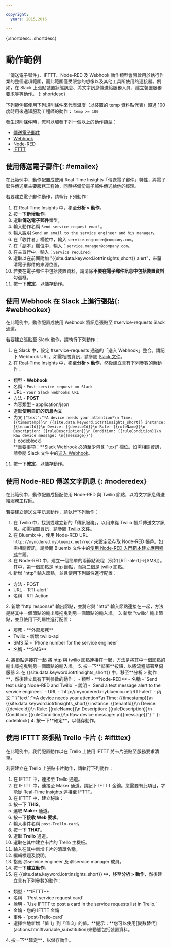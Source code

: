 ```yaml
---

copyright:
  years: 2015,2016

---
```


{:shortdesc: .shortdesc}

# 動作範例

「傳送電子郵件」、IFTTT、Node-RED 及 Webhook 動作類型會開啟用於執行作業的整個選項範圍，而此範圍僅受限您的想像以及其他工具所使用的連接器。例如，在 Slack 上張貼裝置狀態訊息、將文字訊息傳送給服務人員、建立裝置服務要求等等動作。
{: shortdesc}

下列範例都使用下列規則條件來代表溫度（以裝置的 temp 資料點代表）超過 100 度時用來通知服務工程師的動作：
`temp >= 100`

發生規則條件時，您可以觸發下列一個以上的動作類型：  
 - [傳送電子郵件](#emailex "傳送電子郵件")
 - [Webhook](#webhookex "Webhook")
 - [Node-RED](#noderedex "Node-RED")
 - [IFTTT](#iftttex "IFTTT")

## 使用傳送電子郵件{: #emailex}
在此範例中，動作配置成使用 Real-Time Insights「傳送電子郵件」特性，將電子郵件傳送至主要服務工程師，同時將備份電子郵件傳送給他的經理。

若要建立電子郵件動作，請執行下列動作：
1. 在 Real-Time Insights 中，移至**分析 > 動作**。
2. 按一下**新增動作**。
3. 選取**傳送電子郵件**類型。
4. 輸入動作名稱 `Send service request email`。
5. 輸入說明 `Send an email to the service engineer and his manager`。
6. 在「收件者」欄位中，輸入 `service.engineer@company.com`。
7. 在「副本」欄位中，輸入：`service.manager@company.com`。
8. 在主旨行中，輸入：`Service required`。
9. 選取以在前面附加 "{{site.data.keyword.iotrtinsights_short}} alert"，來釐清電子郵件的來源位置。
10. 若要在電子郵件中包括裝置資料，請清除**不要在電子郵件訊息中包括裝置資料**勾選框。
11. 按一下**確定**，以儲存動作。  




## 使用 Webhook 在 Slack 上進行張貼{: #webhookex}

在此範例中，動作配置成使用 Webhook 將訊息張貼至 #service-requests Slack 通道。

若要建立張貼至 Slack 動作，請執行下列動作：
1. 在 Slack 中，設定 #service-requests 通道的「送入 Webhook」整合。請記下 Webhook URL。如需相關資訊，請參閱 [Slack 文件](https://api.slack.com/incoming-webhooks)。
2. 在 Real-Time Insights 中，移至**分析 > 動作**，然後建立具有下列參數的新動作：
 - 類型 - **Webhook**
 - 名稱 - `Post service request on Slack`
 - URL - `Your Slack webhooks URL`
 - 方法 - **POST**
 - 內容類型 - application/json
 - 選取**使用自訂的訊息內文**
 - 內文
 ```{"text":"*A device needs your attention*\n Time: {{timestamp}}\n {{site.data.keyword.iotrtinsights_short}} instance: {{tenantId}}\n Device: {{deviceId}}\n Rule: {{ruleName}}\n Description: {{ruleDescription}}\n Condition: {{ruleCondition}}\n Raw device message: \n{{message}}"}```  
 {: codeblock}  
 **重要事項：**Slack Webhook 必須至少包含 "text" 欄位。如需相關資訊，請參閱 Slack 文件中的[送入 Webhook](https://api.slack.com/incoming-webhooks "Slack 文件")。
11. 按一下**確定**，以儲存動作。

## 使用 Node-RED 傳送文字訊息 {: #noderedex}

在此範例中，動作配置成搭配使用 Node-RED 與 Twilio 節點，以將文字訊息傳送給服務工程師。

若要建立傳送文字訊息動作，請執行下列動作：
1. 在 Twilio 中，找到或建立新的「傳訊服務」，以用來從 Twilio 帳戶傳送文字訊息。如需相關資訊，請參閱 [Twilio 文件](https://www.twilio.com/help)。
1. 在 Bluemix 中，使用 Node-RED URL `http://mynodered.mybluemix.net/red/` 來設定及存取 Node-RED 帳戶。如需相關資訊，請參閱 Bluemix 文件中的[使用 Node-RED 入門範本建立應用程式](https://www.ng.bluemix.net/docs/starters/Node-RED/nodered.html)主題。
2. 在 Node-RED 中，建立一個簡單的兩節點流程（例如 [RTI-alert]->[SMS]）。
其中，第一個節點是 http 節點，而第二個是 twilio 節點。
 1. 新增 "http" 輸入節點，並且使用下列屬性進行配置：
  <ul>
  <li>方法 - POST</li>
  <li>URL - `RTI-alert`</li>
  <li>名稱 - RTI Action</li>
  </ul>
  2. 新增 "http response" 輸出節點，並將它與 "http" 輸入節點連接在一起，方法是將其中一個節點的輸出埠拖曳到另一個節點的輸入埠。
  3. 新增 "twilio" 輸出節點，並且使用下列屬性進行配置：
  <ul>
  <li>服務 - **外部服務**</li>
  <li>Twilio - 新增 twilio-api</li>
  <li>SMS 至 - `Phone number for the service engineer`</li>
  <li>名稱 - **SMS**</li>
  </ul>
  4. 將節點連接在一起
  將 http 與 twilio 節點連接在一起，方法是將其中一個節點的輸出埠拖曳到另一個節點的輸入埠。
  5. 按一下**部署**按鈕，以將流程部署至伺服器
3. 在 {{site.data.keyword.iotrtinsights_short}} 中，移至**分析 > 動作**，然後建立具有下列參數的動作：
 - 類型 - **Node-RED**
 - 名稱 - `Send text using Node-RED and Twilio`
 - 說明 - `Send a text message alert to the service engineer.`
 - URL - `http://mynodered.mybluemix.net/RTI-alert`
 - 內文
 ```{"text":"*A device needs your attention*\n Time: {{timestamp}}\n {{site.data.keyword.iotrtinsights_short}} instance: {{tenantId}}\n Device: {{deviceId}}\n Rule: {{ruleName}}\n Description: {{ruleDescription}}\n Condition: {{ruleCondition}}\n Raw device message: \n{{message}}"}```  
 {: codeblock}
4. 按一下**確定**，以儲存動作。

## 使用 IFTTT 來張貼 Trello 卡片 {: #iftttex}

在此範例中，我們配置動作以在 Trello 上使用 IFTTT 將卡片張貼至服務要求清單。

若要建立在 Trello 上張貼卡片動作，請執行下列動作：
1.	在 IFTTT 中，連接至 Trello 通道。
2.	在 IFTTT 中，連接至 Maker 通道。請記下 IFTTT 金鑰。您需要有此項目，才能從 Real-Time Insights 連接至 IFTTT。
5.	在 IFTTT 中，建立秘訣：
 1. 按一下 **THIS**。
 2. 選取 **Maker** 通道。  
 2. 按一下**接收 Web 要求**。
 3. 輸入事件名稱 `post-Trello-card`。
 4. 按一下 **THAT**。
 5. 選取 **Trello** 通道。
 6. 選取在其中建立卡片的 Trello 主機板。
 7. 輸入在其中新增卡片的清單名稱。
 8. 編輯標題及說明。
 9. 指派 @service.engineer 及 @service.manager 成員。
 8. 按一下**建立動作**。   
3. 在 {{site.data.keyword.iotrtinsights_short}} 中，移至**分析 > 動作**，然後建立具有下列參數的動作：
<ul>
<li>類型 - **IFTTT**</li>
<li>名稱 - `Post service request card`</li>
<li>說明 - `Use IFTTT to post a card in the service requests list in Trello.`</li>
<li>金鑰 - 您的 IFTTT 金鑰</li>
<li>事件 - `post-Trello-card`</li>
<li>選擇性地新增「值 1」到「值 3」的值。**提示：**您可以使用[變數替代](actions.html#variable_substitution)來動態包括裝置資料。</li>
</ul>
4. 按一下**確定**，以儲存動作。
